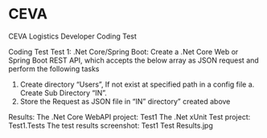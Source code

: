 # CEVA
CEVA Logistics Developer Coding Test

Coding Test
Test 1: .Net Core/Spring Boot:
Create a .Net Core Web or Spring Boot REST API, which accepts the below array as JSON
request and perform the following tasks
1. Create directory “Users”, If not exist at specified path in a config file
a. Create Sub Directory “IN”.
2. Store the Request as JSON file in “IN” directory” created above

Results:
The .Net Core WebAPI project: Test1 
The .Net xUnit Test project: Test1.Tests
The test results screenshot: Test1 Test Results.jpg


